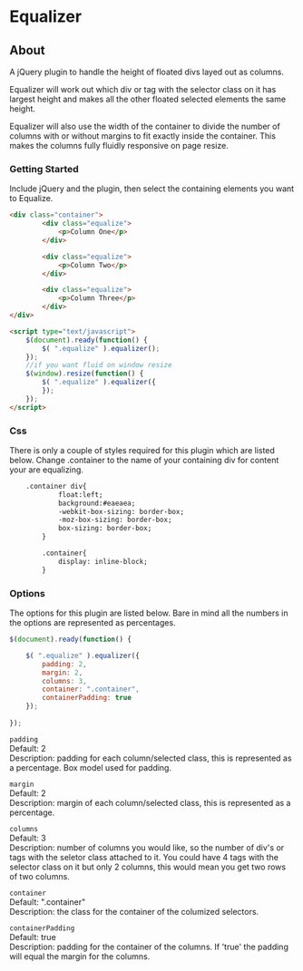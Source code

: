 Equalizer
=========

<h2>About</h2>

A jQuery plugin to handle the height of floated divs layed out as columns.   

Equalizer will work out which div or tag with the selector class on it has largest height and makes all the other floated selected elements the same height. 

Equalizer will also use the width of the container to divide the number of columns with or without margins to fit exactly inside the container. This makes the columns fully fluidly responsive on page resize.

<h3>Getting Started</h3>

Include jQuery and the plugin, then select the containing elements you want to Equalize.

```html
<div class="container">
		<div class="equalize">
			<p>Column One</p>
		</div>

		<div class="equalize">
			<p>Column Two</p>
		</div>

		<div class="equalize">
			<p>Column Three</p>
		</div>
</div>

<script type="text/javascript">
	$(document).ready(function() {
		$( ".equalize" ).equalizer();	
	});
	//if you want fluid on window resize
	$(window).resize(function() {
		$( ".equalize" ).equalizer({      
		});	
	});
</script>
```

<h3>Css</h3>

There is only a couple of styles required for this plugin which are listed below. Change .container to the name of your containing div for content your are equalizing.

```html
	.container div{
			float:left;
			background:#eaeaea;
			-webkit-box-sizing: border-box;
			-moz-box-sizing: border-box;
			box-sizing: border-box;		
		}

		.container{
			display: inline-block;
		}
```

<h3>Options</h3>

The options for this plugin are listed below. Bare in mind all the numbers in the options are represented as percentages.

```javascript
$(document).ready(function() {

	$( ".equalize" ).equalizer({
        padding: 2,
        margin: 2,
        columns: 3,
        container: ".container",
        containerPadding: true
	});
			
});
```
`padding`<br/>
Default: 2<br/>
Description: padding for each column/selected class, this is represented as a percentage. Box model used for padding.

`margin`<br/>
Default: 2<br/>
Description: margin of each column/selected class, this is represented as a percentage.

`columns`<br/>
Default: 3<br/>
Description: number of columns you would like, so the number of div's or tags with the seletor class attached to it. You could have 4 tags with the selector class on it but only 2 columns, this would mean you get two rows of two columns.

`container`<br/>
Default: ".container"<br/>
Description: the class for the container of the columized selectors.

`containerPadding`<br/>
Default: true<br/>
Description: padding for the container of the columns. If 'true' the padding will equal the margin for the columns.